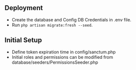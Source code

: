 ## Deployment

- Create the database and Config DB Credentials in .env file.
- Run `php artisan migrate:fresh --seed`.

## Initial Setup

- Define token expiration time in config/sanctum.php
- Initial roles and permissions can be modified from database/seeders/PermissionsSeeder.php




